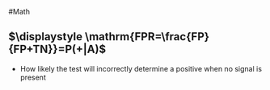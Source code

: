 #Math 
## $\displaystyle \mathrm{FPR=\frac{FP}{FP+TN}}=P(+|A)$
* How likely the test will incorrectly determine a positive when no signal is present